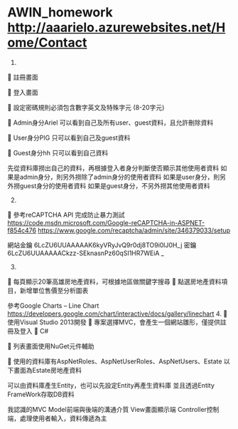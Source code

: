 # AWIN_homework  http://aaarielo.azurewebsites.net/Home/Contact
1.
	註冊畫面
 
	登入畫面
 
	設定密碼規則必須包含數字英文及特殊字元 (8-20字元)
 
	Admin身分Ariel 可以看到自己及所有user、guest資料，且允許刪除資料
 
	User身分PIG 只可以看到自己及guest資料
 
	Guest身分hh 只可以看到自己資料
 
先從資料庫撈出自己的資料，再根據登入者身分判斷使否顯示其他使用者資料
如果是admin身分，則另外撈除了admin身分的使用者資料
如果是user身分，則另外撈guest身分的使用者資料
如果是guest身分，不另外撈其他使用者資料
  
2.
	參考reCAPTCHA API 完成防止暴力測試
https://code.msdn.microsoft.com/Google-reCAPTCHA-in-ASPNET-f854c476
https://www.google.com/recaptcha/admin/site/346379033/setup
 
網站金鑰 6LcZU6UUAAAAAK6kyVRyJvQ9r0dj8TO9i0lJ0H_j
密鑰 6LcZU6UUAAAAACkzz-SEknasnPz60qSI1HR7WEiA _

3.
	每頁顯示20筆高雄房地產資料，可根據地區做關鍵字搜尋
	點選房地產資料項目，新增單位售價至分析圖表
 

參考Google Charts – Line Chart
https://developers.google.com/chart/interactive/docs/gallery/linechart
4.
	使用Visual Studio 2013開發
	專案選擇MVC，會產生一個網站雛形，僅提供註冊及登入
	C#
 
	列表畫面使用NuGet元件輔助
 
 
	使用的資料庫有AspNetRoles、AspNetUserRoles、AspNetUsers、Estate
以下畫面為Estate房地產資料
 

可以由資料庫產生Entity，也可以先設定Entity再產生資料庫
並且透過Entity FrameWork存取DB資料
 

我認識的MVC
Model前端與後端的溝通介質
View畫面顯示端
Controller控制端，處理使用者輸入，資料傳遞為主

